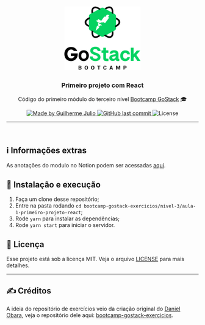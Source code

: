 <h1 align="center">
    <img alt="GoStack" src="../../.github/bootcamp-header.png" width="200px" />
</h1>

<h3 align="center">
  Primeiro projeto com React
</h3>

<p align="center">Código do primeiro módulo do terceiro nível <a href="https://rocketseat.com.br/bootcamp">Bootcamp GoStack</a> 🎓</p>

<p align="center">
  <a href="https://www.linkedin.com/in/guilhermejulio/">
    <img alt="Made by Guilherme Julio" src="https://img.shields.io/badge/made--by-Guilherme%20Julio-green">
  </a>
  
  <a href="https://github.com/guilhermejulio/gostack-exercicios/commits/master">
    <img alt="GitHub last commit" src="https://img.shields.io/github/last-commit/guilhermejulio/gostack-exercicios">
  </a>

  <img alt="License" src="https://img.shields.io/badge/license-MIT-%2304D361">	
	
</p>

<hr>
<br/>

   
## ℹ️ Informações extras

As anotações do modulo no Notion podem ser acessadas [aqui](https://www.notion.so/Primeiro-Projeto-com-React-e823ce10436a4855a03369f6caac8454).

## 🚀 Instalação e execução

1. Faça um clone desse repositório;
2. Entre na pasta rodando `cd bootcamp-gostack-exercicios/nivel-3/aula-1-primeiro-projeto-react`;
3. Rode `yarn` para instalar as dependências;
4. Rode `yarn start` para iniciar o servidor.


## :memo: Licença

Esse projeto está sob a licença MIT. Veja o arquivo [LICENSE](LICENSE) para mais detalhes.

---

## :writing_hand: Créditos

A ideia do repositório de exercícios veio da criação original do [Daniel Obara](https://github.com/DanielObara), veja o repositório dele aqui: [bootcamp-gostack-exercicios](https://github.com/DanielObara/bootcamp-gostack-exercicios).

